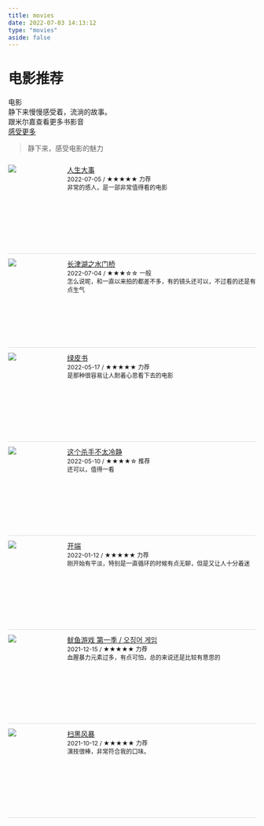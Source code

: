 ```yaml
---
title: movies
date: 2022-07-03 14:13:12
type: "movies"
aside: false
---
```

<div id="page"><h1 class="page-title">电影推荐</h1><div id="article-container"><div class="author-content-item like-movie single share"><div class="card-content"><div class="author-content-item-tips">电影</div><span class="author-content-item-title">静下来慢慢<span class="inline-word">感受着，</span></span><span class="author-content-item-title">流淌的<span class="inline-word">故事。</span></span><div class="content-bottom"><div class="tips">跟米尔嘉查看更多书影音</div></div><div class="banner-button-group"><a class="banner-button" target="_blank" rel="noopener" href="https://www.douban.com/"><i class="fas fa-circle-chevron-right"></i><span class="banner-button-text">感受更多</span></a></div></div></div><blockquote><p>静下来，感受电影的魅力</p></blockquote><style>.hexo-douban-item{padding-bottom:10px;position:relative;clear:both;min-height:170px;padding:10px 0;border-bottom:1px #ddd solid}@media screen and (max-width:600px){.hexo-douban-item{width:100%}}.hexo-douban-picture{position:absolute;left:0;top:10px;width:100px}.hexo-douban-info{padding-left:120px}.hexo-douban-meta{font-size:12px;padding-right:10px}.hexo-douban-comments{font-size:12px}</style><div><div class="hexo-douban-show" id="hexo-douban-item3"><div class="hexo-douban-item"><div class="hexo-douban-picture" title="人生大事"><a target="_blank" href="https://movie.douban.com/subject/35460157/" rel="external nofollow"><img src="https://img1.doubanio.com/view/photo/s_ratio_poster/public/p2874262709.webp" data-src="https://img1.doubanio.com/view/photo/s_ratio_poster/public/p2874262709.webp" referrerpolicy="no-referrer"></a></div><div class="hexo-douban-info"><div class="hexo-douban-title" title="人生大事"><a target="_blank" href="https://movie.douban.com/subject/35460157/" rel="external nofollow">人生大事</a></div><div class="hexo-douban-meta">2022-07-05 / ★★★★★ 力荐</div><div class="hexo-douban-comments">非常的感人，是一部非常值得看的电影</div></div></div><div class="hexo-douban-item"><div class="hexo-douban-picture" title="长津湖之水门桥"><a target="_blank" href="https://movie.douban.com/subject/35613853/" rel="external nofollow"><img src="https://img2.doubanio.com/view/photo/s_ratio_poster/public/p2846021991.jpg" data-src="https://img2.doubanio.com/view/photo/s_ratio_poster/public/p2846021991.jpg" referrerpolicy="no-referrer"></a></div><div class="hexo-douban-info"><div class="hexo-douban-title" title="长津湖之水门桥"><a target="_blank" href="https://movie.douban.com/subject/35613853/" rel="external nofollow">长津湖之水门桥</a></div><div class="hexo-douban-meta">2022-07-04 / ★★★☆☆ 一般</div><div class="hexo-douban-comments">怎么说呢，和一直以来拍的都差不多，有的镜头还可以，不过看的还是有点生气</div></div></div><div class="hexo-douban-item"><div class="hexo-douban-picture" title="绿皮书"><a target="_blank" href="https://movie.douban.com/subject/27060077/" rel="external nofollow"><img src="https://img2.doubanio.com/view/photo/s_ratio_poster/public/p2549177902.jpg" data-src="https://img2.doubanio.com/view/photo/s_ratio_poster/public/p2549177902.jpg" referrerpolicy="no-referrer"></a></div><div class="hexo-douban-info"><div class="hexo-douban-title" title="绿皮书"><a target="_blank" href="https://movie.douban.com/subject/27060077/" rel="external nofollow">绿皮书</a></div><div class="hexo-douban-meta">2022-05-17 / ★★★★★ 力荐</div><div class="hexo-douban-comments">是那种很容易让人耐着心思看下去的电影</div></div></div><div class="hexo-douban-item"><div class="hexo-douban-picture" title="这个杀手不太冷静"><a target="_blank" href="https://movie.douban.com/subject/35505100/" rel="external nofollow"><img src="https://img3.doubanio.com/view/photo/s_ratio_poster/public/p2814949620.jpg" data-src="https://img3.doubanio.com/view/photo/s_ratio_poster/public/p2814949620.jpg" referrerpolicy="no-referrer"></a></div><div class="hexo-douban-info"><div class="hexo-douban-title" title="这个杀手不太冷静"><a target="_blank" href="https://movie.douban.com/subject/35505100/" rel="external nofollow">这个杀手不太冷静</a></div><div class="hexo-douban-meta">2022-05-10 / ★★★★☆ 推荐</div><div class="hexo-douban-comments">还可以，值得一看</div></div></div><div class="hexo-douban-item"><div class="hexo-douban-picture" title="开端"><a target="_blank" href="https://movie.douban.com/subject/35332289/" rel="external nofollow"><img src="https://img3.doubanio.com/view/photo/s_ratio_poster/public/p2843045720.jpg" data-src="https://img3.doubanio.com/view/photo/s_ratio_poster/public/p2843045720.jpg" referrerpolicy="no-referrer"></a></div><div class="hexo-douban-info"><div class="hexo-douban-title" title="开端"><a target="_blank" href="https://movie.douban.com/subject/35332289/" rel="external nofollow">开端</a></div><div class="hexo-douban-meta">2022-01-12 / ★★★★★ 力荐</div><div class="hexo-douban-comments">刚开始有平淡，特别是一直循环的时候有点无聊，但是又让人十分着迷</div></div></div><div class="hexo-douban-item"><div class="hexo-douban-picture" title="鱿鱼游戏 第一季 / 오징어 게임"><a target="_blank" href="https://movie.douban.com/subject/34812928/" rel="external nofollow"><img src="https://img1.doubanio.com/view/photo/s_ratio_poster/public/p2677934359.jpg" data-src="https://img1.doubanio.com/view/photo/s_ratio_poster/public/p2677934359.jpg" referrerpolicy="no-referrer"></a></div><div class="hexo-douban-info"><div class="hexo-douban-title" title="鱿鱼游戏 第一季 / 오징어 게임"><a target="_blank" href="https://movie.douban.com/subject/34812928/" rel="external nofollow">鱿鱼游戏 第一季 / 오징어 게임</a></div><div class="hexo-douban-meta">2021-12-15 / ★★★★★ 力荐</div><div class="hexo-douban-comments">血腥暴力元素过多，有点可怕，总的来说还是比较有意思的</div></div></div><div class="hexo-douban-item"><div class="hexo-douban-picture" title="扫黑风暴"><a target="_blank" href="https://movie.douban.com/subject/35202793/" rel="external nofollow"><img src="https://img9.doubanio.com/view/photo/s_ratio_poster/public/p2623884456.jpg" data-src="https://img9.doubanio.com/view/photo/s_ratio_poster/public/p2623884456.jpg" referrerpolicy="no-referrer"></a></div><div class="hexo-douban-info"><div class="hexo-douban-title" title="扫黑风暴"><a target="_blank" href="https://movie.douban.com/subject/35202793/" rel="external nofollow">扫黑风暴</a></div><div class="hexo-douban-meta">2021-10-12 / ★★★★★ 力荐</div><div class="hexo-douban-comments">演技很棒，非常符合我的口味。</div></div></div></div></div></div></div>
